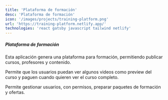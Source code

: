 ```yaml
---
title: 'Plataforma de formación'
desc: 'Plataforma de formación'
icon: '/images/projects/training-platform.png'
url: 'https://training-platform.netlify.app/'
technologies: 'react gatsby javascript tailwind netlify'
---
```


##### Plataforma de formación

Esta aplicación genera una plataforma para formación, permitiendo publicar cursos, profesores y contenido.

Permite que los usuarios puedan ver algunos videos como preview del curso y paguen cuando quieren ver el curso completo.

Permite gestionar usuarios, con permisos, preparar paquetes de formación y ofertas.
